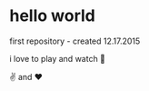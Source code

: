 # hello world


first repository - created 12.17.2015

i love to play and watch :tennis:

:v: and :heart:
